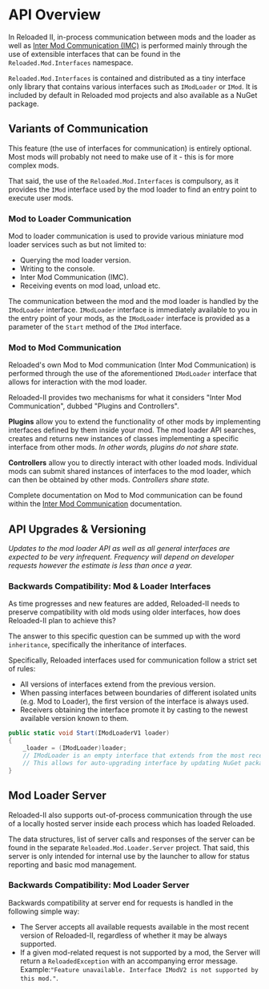 # API Overview

In Reloaded II, in-process communication between mods and the loader as well as [Inter Mod Communication (IMC)](./DependencyInjection_HowItWork.md) is performed mainly through the use of extensible interfaces that can be found in the `Reloaded.Mod.Interfaces` namespace.

`Reloaded.Mod.Interfaces` is contained and distributed as a tiny interface only library that contains various interfaces such as `IModLoader` or `IMod`. It is included by default in Reloaded mod projects and also available as a NuGet package. 

## Variants of Communication

This feature (the use of interfaces for communication) is entirely optional. Most mods will probably not need to make use of it - this is for more complex mods. 

That said, the use of the `Reloaded.Mod.Interfaces` is compulsory, as it provides the `IMod` interface used by the mod loader to find an entry point to execute user mods.

### Mod to Loader Communication

Mod to loader communication is used to provide various miniature mod loader services such as but not limited to:  
- Querying the mod loader version.  
- Writing to the console.  
- Inter Mod Communication (IMC).  
- Receiving events on mod load, unload etc.  

The communication between the mod and the mod loader is handled by the `IModLoader` interface. `IModLoader` interface is immediately available to you in the entry point of your mods, as the `IModLoader` interface is provided as a parameter of the `Start` method of the `IMod` interface.

### Mod to Mod Communication

Reloaded's own Mod to Mod communication (Inter Mod Communication) is performed through the use of the aforementioned `IModLoader` interface that allows for interaction with the mod loader.

Reloaded-II provides two mechanisms for what it considers "Inter Mod Communication", dubbed "Plugins and Controllers".

**Plugins** allow you to extend the functionality of other mods by implementing interfaces defined by them inside your mod. The mod loader API searches, creates and returns new instances of classes implementing a specific interface from other mods. *In other words, plugins do not share state.*

**Controllers** allow you to directly interact with other loaded mods. Individual mods can submit shared instances of interfaces to the mod loader, which can then be obtained by other mods. *Controllers share state.*

Complete documentation on Mod to Mod communication can be found within the [Inter Mod Communication](./DependencyInjection_HowItWork.md) documentation.

## API Upgrades & Versioning

*Updates to the mod loader API as well as all general interfaces are expected to be very infrequent. Frequency will depend on developer requests however the estimate is less than once a year.*

### Backwards Compatibility: Mod & Loader Interfaces

As time progresses and new features are added, Reloaded-II needs to preserve compatibility with old mods using older interfaces, how does Reloaded-II plan to achieve this?

The answer to this specific question can be summed up with the word `inheritance`, specifically the inheritance of interfaces.

Specifically, Reloaded interfaces used for communication follow a strict set of rules:

- All versions of interfaces extend from the previous version.
- When passing interfaces between boundaries of different isolated units (e.g. Mod to Loader), the first version of the interface is always used.
- Receivers obtaining the interface promote it by casting to the newest available version known to them.

```csharp
public static void Start(IModLoaderV1 loader) 
{
	_loader = (IModLoader)loader;
    // IModLoader is an empty interface that extends from the most recent version, e.g. IModLoaderV3
    // This allows for auto-upgrading interface by updating NuGet package without changing base code.
}
```


## Mod Loader Server

Reloaded-II also supports out-of-process communication through the use of a locally hosted server inside each process which has loaded Reloaded.

The data structures, list of server calls and responses of the server can be found in the separate `Reloaded.Mod.Loader.Server` project. That said, this server is only intended for internal use by the launcher to allow for status reporting and basic mod management.

### Backwards Compatibility: Mod Loader Server
Backwards compatibility at server end for requests is handled in the following simple way:

- The Server accepts all available requests available in the most recent version of Reloaded-II, regardless of whether it may be always supported.
- If a given mod-related request is not supported by a mod, the Server will return a `ReloadedException` with an accompanying error message. Example:`"Feature unavailable. Interface IModV2 is not supported by this mod."`.